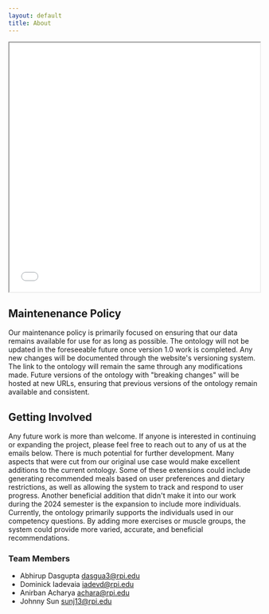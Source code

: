 ```yaml
---
layout: default
title: About
---
```


<iframe src = "images/RunningMan.jpg" style="width:100%; height: 500px"></iframe>


## Maintenenance Policy

Our maintenance policy is primarily focused on ensuring that our data remains available for use for as long as possible. The ontology will not be updated in the foreseeable future once version 1.0 work is completed. Any new changes will be documented through the website's versioning system. The link to the ontology will remain the same through any modifications made. Future versions of the ontology with "breaking changes" will be hosted at new URLs, ensuring that previous versions of the ontology remain available and consistent.

## Getting Involved

Any future work is more than welcome. If anyone is interested in continuing or expanding the project, please feel free to reach out to any of us at the emails below. There is much potential for further development. Many aspects that were cut from our original use case would make excellent additions to the current ontology. Some of these extensions could include generating recommended meals based on user preferences and dietary restrictions, as well as allowing the system to track and respond to user progress. Another beneficial addition that didn't make it into our work during the 2024 semester is the expansion to include more individuals. Currently, the ontology primarily supports the individuals used in our competency questions. By adding more exercises or muscle groups, the system could provide more varied, accurate, and beneficial recommendations.

### Team Members
- Abhirup Dasgupta dasgua3@rpi.edu
- Dominick Iadevaia iadevd@rpi.edu
- Anirban Acharya achara@rpi.edu
- Johnny Sun sunj13@rpi.edu
